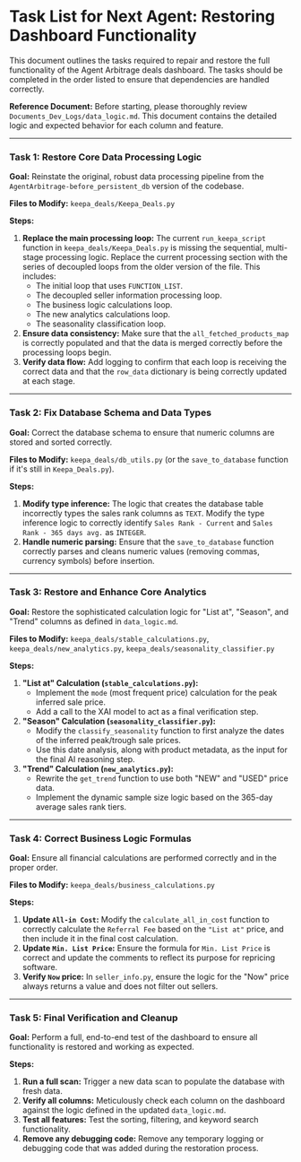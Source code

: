 # Task List for Next Agent: Restoring Dashboard Functionality

This document outlines the tasks required to repair and restore the full functionality of the Agent Arbitrage deals dashboard. The tasks should be completed in the order listed to ensure that dependencies are handled correctly.

**Reference Document:** Before starting, please thoroughly review `Documents_Dev_Logs/data_logic.md`. This document contains the detailed logic and expected behavior for each column and feature.

---

### **Task 1: Restore Core Data Processing Logic**

**Goal:** Reinstate the original, robust data processing pipeline from the `AgentArbitrage-before_persistent_db` version of the codebase.

**Files to Modify:** `keepa_deals/Keepa_Deals.py`

**Steps:**

1.  **Replace the main processing loop:** The current `run_keepa_script` function in `keepa_deals/Keepa_Deals.py` is missing the sequential, multi-stage processing logic. Replace the current processing section with the series of decoupled loops from the older version of the file. This includes:
    *   The initial loop that uses `FUNCTION_LIST`.
    *   The decoupled seller information processing loop.
    *   The business logic calculations loop.
    *   The new analytics calculations loop.
    *   The seasonality classification loop.
2.  **Ensure data consistency:** Make sure that the `all_fetched_products_map` is correctly populated and that the data is merged correctly before the processing loops begin.
3.  **Verify data flow:** Add logging to confirm that each loop is receiving the correct data and that the `row_data` dictionary is being correctly updated at each stage.

---

### **Task 2: Fix Database Schema and Data Types**

**Goal:** Correct the database schema to ensure that numeric columns are stored and sorted correctly.

**Files to Modify:** `keepa_deals/db_utils.py` (or the `save_to_database` function if it's still in `Keepa_Deals.py`).

**Steps:**

1.  **Modify type inference:** The logic that creates the database table incorrectly types the sales rank columns as `TEXT`. Modify the type inference logic to correctly identify `Sales Rank - Current` and `Sales Rank - 365 days avg.` as `INTEGER`.
2.  **Handle numeric parsing:** Ensure that the `save_to_database` function correctly parses and cleans numeric values (removing commas, currency symbols) before insertion.

---

### **Task 3: Restore and Enhance Core Analytics**

**Goal:** Restore the sophisticated calculation logic for "List at", "Season", and "Trend" columns as defined in `data_logic.md`.

**Files to Modify:** `keepa_deals/stable_calculations.py`, `keepa_deals/new_analytics.py`, `keepa_deals/seasonality_classifier.py`

**Steps:**

1.  **"List at" Calculation (`stable_calculations.py`):**
    *   Implement the `mode` (most frequent price) calculation for the peak inferred sale price.
    *   Add a call to the XAI model to act as a final verification step.
2.  **"Season" Calculation (`seasonality_classifier.py`):**
    *   Modify the `classify_seasonality` function to first analyze the dates of the inferred peak/trough sale prices.
    *   Use this date analysis, along with product metadata, as the input for the final AI reasoning step.
3.  **"Trend" Calculation (`new_analytics.py`):**
    *   Rewrite the `get_trend` function to use both "NEW" and "USED" price data.
    *   Implement the dynamic sample size logic based on the 365-day average sales rank tiers.

---

### **Task 4: Correct Business Logic Formulas**

**Goal:** Ensure all financial calculations are performed correctly and in the proper order.

**Files to Modify:** `keepa_deals/business_calculations.py`

**Steps:**

1.  **Update `All-in Cost`:** Modify the `calculate_all_in_cost` function to correctly calculate the `Referral Fee` based on the `"List at"` price, and then include it in the final cost calculation.
2.  **Update `Min. List Price`:** Ensure the formula for `Min. List Price` is correct and update the comments to reflect its purpose for repricing software.
3.  **Verify `Now` price:** In `seller_info.py`, ensure the logic for the "Now" price always returns a value and does not filter out sellers.

---

### **Task 5: Final Verification and Cleanup**

**Goal:** Perform a full, end-to-end test of the dashboard to ensure all functionality is restored and working as expected.

**Steps:**

1.  **Run a full scan:** Trigger a new data scan to populate the database with fresh data.
2.  **Verify all columns:** Meticulously check each column on the dashboard against the logic defined in the updated `data_logic.md`.
3.  **Test all features:** Test the sorting, filtering, and keyword search functionality.
4.  **Remove any debugging code:** Remove any temporary logging or debugging code that was added during the restoration process.
